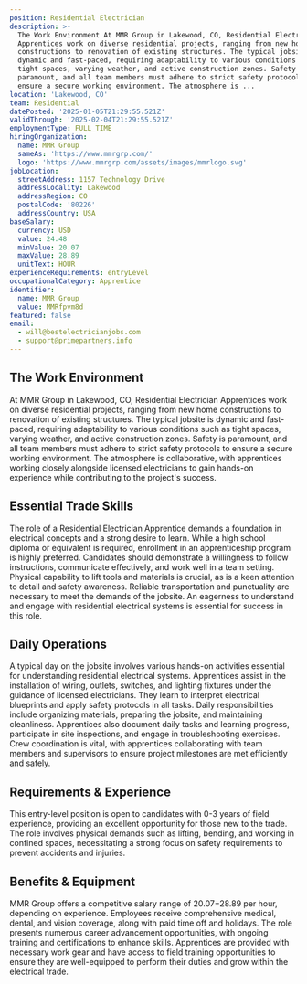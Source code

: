```yaml
---
position: Residential Electrician
description: >-
  The Work Environment At MMR Group in Lakewood, CO, Residential Electrician
  Apprentices work on diverse residential projects, ranging from new home
  constructions to renovation of existing structures. The typical jobsite is
  dynamic and fast-paced, requiring adaptability to various conditions such as
  tight spaces, varying weather, and active construction zones. Safety is
  paramount, and all team members must adhere to strict safety protocols to
  ensure a secure working environment. The atmosphere is ...
location: 'Lakewood, CO'
team: Residential
datePosted: '2025-01-05T21:29:55.521Z'
validThrough: '2025-02-04T21:29:55.521Z'
employmentType: FULL_TIME
hiringOrganization:
  name: MMR Group
  sameAs: 'https://www.mmrgrp.com/'
  logo: 'https://www.mmrgrp.com/assets/images/mmrlogo.svg'
jobLocation:
  streetAddress: 1157 Technology Drive
  addressLocality: Lakewood
  addressRegion: CO
  postalCode: '80226'
  addressCountry: USA
baseSalary:
  currency: USD
  value: 24.48
  minValue: 20.07
  maxValue: 28.89
  unitText: HOUR
experienceRequirements: entryLevel
occupationalCategory: Apprentice
identifier:
  name: MMR Group
  value: MMRfpvm8d
featured: false
email:
  - will@bestelectricianjobs.com
  - support@primepartners.info
---
```




## The Work Environment

At MMR Group in Lakewood, CO, Residential Electrician Apprentices work on diverse residential projects, ranging from new home constructions to renovation of existing structures. The typical jobsite is dynamic and fast-paced, requiring adaptability to various conditions such as tight spaces, varying weather, and active construction zones. Safety is paramount, and all team members must adhere to strict safety protocols to ensure a secure working environment. The atmosphere is collaborative, with apprentices working closely alongside licensed electricians to gain hands-on experience while contributing to the project's success.

## Essential Trade Skills

The role of a Residential Electrician Apprentice demands a foundation in electrical concepts and a strong desire to learn. While a high school diploma or equivalent is required, enrollment in an apprenticeship program is highly preferred. Candidates should demonstrate a willingness to follow instructions, communicate effectively, and work well in a team setting. Physical capability to lift tools and materials is crucial, as is a keen attention to detail and safety awareness. Reliable transportation and punctuality are necessary to meet the demands of the jobsite. An eagerness to understand and engage with residential electrical systems is essential for success in this role.

## Daily Operations

A typical day on the jobsite involves various hands-on activities essential for understanding residential electrical systems. Apprentices assist in the installation of wiring, outlets, switches, and lighting fixtures under the guidance of licensed electricians. They learn to interpret electrical blueprints and apply safety protocols in all tasks. Daily responsibilities include organizing materials, preparing the jobsite, and maintaining cleanliness. Apprentices also document daily tasks and learning progress, participate in site inspections, and engage in troubleshooting exercises. Crew coordination is vital, with apprentices collaborating with team members and supervisors to ensure project milestones are met efficiently and safely.

## Requirements & Experience

This entry-level position is open to candidates with 0-3 years of field experience, providing an excellent opportunity for those new to the trade. The role involves physical demands such as lifting, bending, and working in confined spaces, necessitating a strong focus on safety requirements to prevent accidents and injuries.

## Benefits & Equipment

MMR Group offers a competitive salary range of $20.07-$28.89 per hour, depending on experience. Employees receive comprehensive medical, dental, and vision coverage, along with paid time off and holidays. The role presents numerous career advancement opportunities, with ongoing training and certifications to enhance skills. Apprentices are provided with necessary work gear and have access to field training opportunities to ensure they are well-equipped to perform their duties and grow within the electrical trade.
